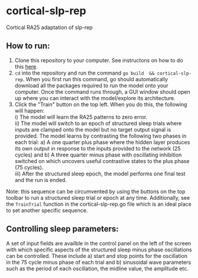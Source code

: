 # cortical-slp-rep
Cortical RA25 adaptation of slp-rep

## How to run:
1. Clone this repository to your computer. See instructons on how to do this [here](https://docs.github.com/en/free-pro-team@latest/github/creating-cloning-and-archiving-repositories/cloning-a-repository).  
2. ```cd``` into the repository and run the command ```go build  && cortical-slp-rep```. When you first run this command, go should automatically download all the packages required to run the model onto your computer. Once the command runs through, a GUI window should open up where you can interact with the model/explore its architecture.  
3. Click the "Train" button on the top left. When you do this, the following will happen:  
  i) The model will learn the RA25 patterns to zero error.  
  ii) The model will switch to an epoch of structured sleep trials where inputs are clamped onto the model but no target output signal is provided. The model learns by contrasting the following two phases in each trial: a) A one quarter plus phase where the hidden layer produces its own output in response to the inputs provided to the network (25 cycles) and b) A three quarter minus phase with oscillating inhibition switched on which uncovers useful contrastive states to the plus phase (75 cycles).  
  iii) After the structured sleep epoch, the model performs one final test and the run is ended.
 
Note: this sequence can be circumvented by using the buttons on the top toolbar to run a structured sleep trial or epoch at any time. Additionally, see the ```TrainTrial``` function in the cortical-slp-rep.go file which is an ideal place to set another specific sequence.
  
  ## Controlling sleep parameters:
 A set of input fields are availble in the control panel on the left of the screen with which specific aspects of the structured sleep minus phase oscillations can be controlled. These include a) start and stop points for the oscillation in the 75 cycle minus phase of each trial and b) sinusoidal wave parameters such as the period of each oscillation, the midline value, the amplitude etc.
 
 
